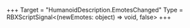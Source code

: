 +++
Target = "HumanoidDescription.EmotesChanged"
Type = RBXScriptSignal<(newEmotes: object) => void, false>
+++
